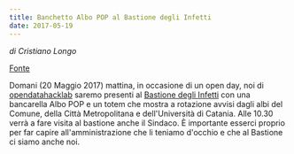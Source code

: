 ```yaml
---
title: Banchetto Albo POP al Bastione degli Infetti
date: 2017-05-19
---
```


*di Cristiano Longo*

[Fonte](https://cristianolongo.wordpress.com/2017/05/19/domani-banchetto-albo-pop-al-bastione/ "Domani banchetto Albo POP al Bastione")


Domani (20 Maggio 2017) mattina, in occasione di un open day, noi di [opendatahacklab](http://opendatahacklab.org) saremo presenti al [Bastione degli Infetti](http://bastionedeglinfettict.it) con una bancarella Albo POP e un totem che mostra a rotazione avvisi dagli albi del Comune, della Città Metropolitana e dell'Università di Catania. Alle 10.30 verrà a fare visita al bastione anche il Sindaco. È importante esserci proprio per far capire all'amministrazione che li teniamo d'occhio e che al Bastione ci siamo anche noi.